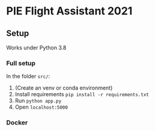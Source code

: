 # PIE Flight Assistant 2021


## Setup 
Works under Python 3.8

### Full setup
In the folder `src/`:
1. (Create an venv or conda environment) 
2. Install requirements `pip install -r requirements.txt`
3. Run `python app.py`
4. Open `localhost:5000`

### Docker

